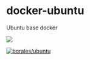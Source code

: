 # docker-ubuntu
Ubuntu base docker

 [![](https://badge.imagelayers.io/zercle/ubuntu:latest.svg)](https://imagelayers.io/?images=zercle/ubuntu:latest 'borales/ubuntu')

[![borales/ubuntu](http://dockeri.co/image/zercle/ubuntu)](https://hub.docker.com/r/zercle/ubuntu/)
